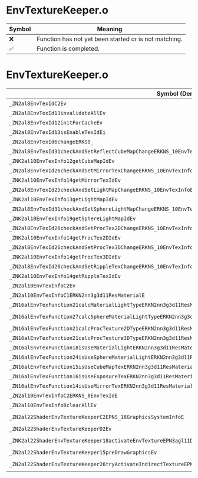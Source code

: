 # EnvTextureKeeper.o
| Symbol | Meaning 
| ------------- | ------------- 
| :x: | Function has not yet been started or is not matching. 
| :white_check_mark: | Function is completed. 


# EnvTextureKeeper.o
| Symbol (Demangled) | Symbol (Mangled) | Decompiled? |
| ------------- |  ------------- | ------------- |
| `_ZN2al8EnvTexIdC2Ev` | `al::EnvTexId::EnvTexId(void)` | :white_check_mark: |
| `_ZN2al8EnvTexId13invalidateAllEv` | `al::EnvTexId::invalidateAll(void)` | :white_check_mark: |
| `_ZN2al8EnvTexId12initForCacheEv` | `al::EnvTexId::initForCache(void)` | :white_check_mark: |
| `_ZN2al8EnvTexId13isEnableTexIdEi` | `al::EnvTexId::isEnableTexId(int)` | :white_check_mark: |
| `_ZN2al8EnvTexId6changeERKS0_` | `al::EnvTexId::change(al::EnvTexId const&)` | :white_check_mark: |
| `_ZN2al8EnvTexId31checkAndSetReflectCubeMapChangeERKNS_10EnvTexInfoE` | `al::EnvTexId::checkAndSetReflectCubeMapChange(al::EnvTexInfo const&)` | :white_check_mark: |
| `_ZNK2al10EnvTexInfo12getCubeMapIdEv` | `al::EnvTexInfo::getCubeMapId(void)const` | :white_check_mark: |
| `_ZN2al8EnvTexId26checkAndSetMirrorTexChangeERKNS_10EnvTexInfoE` | `al::EnvTexId::checkAndSetMirrorTexChange(al::EnvTexInfo const&)` | :white_check_mark: |
| `_ZNK2al10EnvTexInfo14getMirrorTexIdEv` | `al::EnvTexInfo::getMirrorTexId(void)const` | :white_check_mark: |
| `_ZN2al8EnvTexId25checkAndSetLightMapChangeERKNS_10EnvTexInfoE` | `al::EnvTexId::checkAndSetLightMapChange(al::EnvTexInfo const&)` | :white_check_mark: |
| `_ZNK2al10EnvTexInfo13getLightMapIdEv` | `al::EnvTexInfo::getLightMapId(void)const` | :white_check_mark: |
| `_ZN2al8EnvTexId31checkAndSetSphereLightMapChangeERKNS_10EnvTexInfoE` | `al::EnvTexId::checkAndSetSphereLightMapChange(al::EnvTexInfo const&)` | :white_check_mark: |
| `_ZNK2al10EnvTexInfo19getSphereLightMapIdEv` | `al::EnvTexInfo::getSphereLightMapId(void)const` | :white_check_mark: |
| `_ZN2al8EnvTexId26checkAndSetProcTex2DChangeERKNS_10EnvTexInfoE` | `al::EnvTexId::checkAndSetProcTex2DChange(al::EnvTexInfo const&)` | :white_check_mark: |
| `_ZNK2al10EnvTexInfo14getProcTex2DIdEv` | `al::EnvTexInfo::getProcTex2DId(void)const` | :white_check_mark: |
| `_ZN2al8EnvTexId26checkAndSetProcTex3DChangeERKNS_10EnvTexInfoE` | `al::EnvTexId::checkAndSetProcTex3DChange(al::EnvTexInfo const&)` | :white_check_mark: |
| `_ZNK2al10EnvTexInfo14getProcTex3DIdEv` | `al::EnvTexInfo::getProcTex3DId(void)const` | :white_check_mark: |
| `_ZN2al8EnvTexId26checkAndSetRippleTexChangeERKNS_10EnvTexInfoE` | `al::EnvTexId::checkAndSetRippleTexChange(al::EnvTexInfo const&)` | :white_check_mark: |
| `_ZNK2al10EnvTexInfo14getRippleTexIdEv` | `al::EnvTexInfo::getRippleTexId(void)const` | :white_check_mark: |
| `_ZN2al10EnvTexInfoC2Ev` | `al::EnvTexInfo::EnvTexInfo(void)` | :white_check_mark: |
| `_ZN2al10EnvTexInfoC1ERKN2nn3g3d11ResMaterialE` | `al::EnvTexInfo::EnvTexInfo(nn::g3d::ResMaterial const&)` | :white_check_mark: |
| `_ZN16alEnvTexFunction21calcMaterialLightTypeERKN2nn3g3d11ResMaterialE` | `alEnvTexFunction::calcMaterialLightType(nn::g3d::ResMaterial const&)` | :white_check_mark: |
| `_ZN16alEnvTexFunction27calcSphereMaterialLightTypeERKN2nn3g3d11ResMaterialE` | `alEnvTexFunction::calcSphereMaterialLightType(nn::g3d::ResMaterial const&)` | :white_check_mark: |
| `_ZN16alEnvTexFunction21calcProcTexture2DTypeERKN2nn3g3d11ResMaterialE` | `alEnvTexFunction::calcProcTexture2DType(nn::g3d::ResMaterial const&)` | :white_check_mark: |
| `_ZN16alEnvTexFunction21calcProcTexture3DTypeERKN2nn3g3d11ResMaterialE` | `alEnvTexFunction::calcProcTexture3DType(nn::g3d::ResMaterial const&)` | :white_check_mark: |
| `_ZN16alEnvTexFunction18isUseMaterialLightERKN2nn3g3d11ResMaterialE` | `alEnvTexFunction::isUseMaterialLight(nn::g3d::ResMaterial const&)` | :white_check_mark: |
| `_ZN16alEnvTexFunction24isUseSphereMaterialLightERKN2nn3g3d11ResMaterialE` | `alEnvTexFunction::isUseSphereMaterialLight(nn::g3d::ResMaterial const&)` | :white_check_mark: |
| `_ZN16alEnvTexFunction15isUseCubeMapTexERKN2nn3g3d11ResMaterialE` | `alEnvTexFunction::isUseCubeMapTex(nn::g3d::ResMaterial const&)` | :white_check_mark: |
| `_ZN16alEnvTexFunction16isUseExposureTexERKN2nn3g3d11ResMaterialE` | `alEnvTexFunction::isUseExposureTex(nn::g3d::ResMaterial const&)` | :white_check_mark: |
| `_ZN16alEnvTexFunction14isUseMirrorTexERKN2nn3g3d11ResMaterialE` | `alEnvTexFunction::isUseMirrorTex(nn::g3d::ResMaterial const&)` | :white_check_mark: |
| `_ZN2al10EnvTexInfoC2ERKNS_8EnvTexIdE` | `al::EnvTexInfo::EnvTexInfo(al::EnvTexId const&)` | :white_check_mark: |
| `_ZN2al10EnvTexInfo8clearAllEv` | `al::EnvTexInfo::clearAll(void)` | :white_check_mark: |
| `_ZN2al22ShaderEnvTextureKeeperC2EPNS_18GraphicsSystemInfoE` | `al::ShaderEnvTextureKeeper::ShaderEnvTextureKeeper(al::GraphicsSystemInfo *)` | :white_check_mark: |
| `_ZN2al22ShaderEnvTextureKeeperD2Ev` | `al::ShaderEnvTextureKeeper::~ShaderEnvTextureKeeper()` | :white_check_mark: |
| `_ZNK2al22ShaderEnvTextureKeeper18activateEnvTextureEPN3agl11DrawContextERKNS_10EnvTexInfoEPNS_19ModelAdditionalInfoEbb` | `al::ShaderEnvTextureKeeper::activateEnvTexture(agl::DrawContext *,al::EnvTexInfo const&,al::ModelAdditionalInfo *,bool,bool)const` | :white_check_mark: |
| `_ZN2al22ShaderEnvTextureKeeper15preDrawGraphicsEv` | `al::ShaderEnvTextureKeeper::preDrawGraphics(void)` | :white_check_mark: |
| `_ZN2al22ShaderEnvTextureKeeper26tryActivateIndirectTextureEPN3agl11DrawContextERKNS1_15SamplerLocationE` | `al::ShaderEnvTextureKeeper::tryActivateIndirectTexture(agl::DrawContext *,agl::SamplerLocation const&)` | :white_check_mark: |
